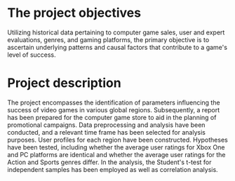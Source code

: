 # The project objectives 
Utilizing historical data pertaining to computer game sales, user and expert evaluations, genres, and gaming platforms, the primary objective is to ascertain underlying patterns and causal factors that contribute to a game's level of success.
# Project description
The project encompasses the identification of parameters influencing the success of video games in various global regions. 
Subsequently, a report has been prepared for the computer game store to aid in the planning of promotional campaigns. 
Data preprocessing and analysis have been conducted, and a relevant time frame has been selected for analysis purposes. 
User profiles for each region have been constructed. 
Hypotheses have been tested, including whether the average user ratings for Xbox One and PC platforms are identical and whether the average user ratings for the Action and Sports genres differ. 
In the analysis, the Student's t-test for independent samples has been employed as well as correlation analysis.
